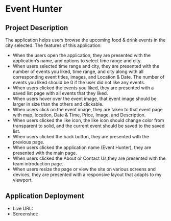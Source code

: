 # Event Hunter

## Project Description
The application helps users browse the upcoming food & drink events in the city selected. The features of this application:
* When the users open the application, they are presented with the application’s name, and options to select time range and city.
* When users selected time range and city, they are presented with the number of events you liked, time range, and city along with all corresponding event titles, images, and Location & Date. The number of events you liked should be 0 if the user did not like any events. 
* When users clicked the events you liked, they are presented with a saved list page with all events that they liked. 
* When users hover over the event image, that event image should be larger in size than the others and clickable.
* When users click on the event image, they are taken to that event page with map, location, Date & Time, Price, Image, and Description.
* When users clicked the like icon, the like icon should change color from transparent to solid, and the current event should be saved to the saved list.
* When users clicked the back button, they are presented with the previous page.
* When users clicked the application name (Event Hunter), they are presented with the main page.
* When users clicked the About or Contact Us,they are presented with the team introduction page.
* When users resize the page or view the site on various screens and devices, they are presented with a responsive layout that adapts to my viewport.

## Application Deployment
* Live URL:
* Screenshot:



